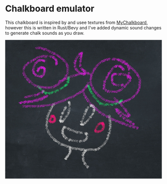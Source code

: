 # Chalkboard emulator

This chalkboard is inspired by and usee textures from [MyChalkboard](https://github.com/mychalkboard/MyChalkBoard), however this is written in Rust/Bevy and I've added dynamic sound changes to generate chalk sounds as you draw.

![Sample Drawing made in Chalkboard](https://github.com/Hexorg/Chalkboard/blob/main/screenshot.png?raw=true)
